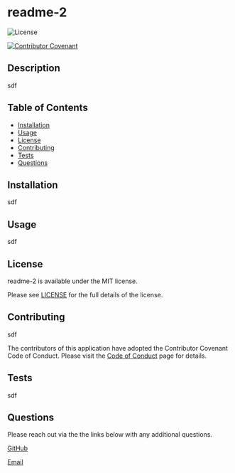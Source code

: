 
# readme-2

![License](https://img.shields.io/badge/license-MIT-blue.svg)

[![Contributor Covenant](https://img.shields.io/badge/Contributor%20Covenant-2.1-4baaaa.svg)](code_of_conduct.md)

## Description

sdf

## Table of Contents

- [Installation](#installation)
- [Usage](#usage)
- [License](#license)
- [Contributing](#contributing)
- [Tests](#tests)
- [Questions](#questions)

## Installation 

sdf

## Usage 

sdf

## License 

readme-2 is available under the MIT license.

Please see [LICENSE](https://choosealicense.com/licenses/mit/) for the full details of the license.

## Contributing 

sdf

The contributors of this application have adopted the Contributor Covenant Code of Conduct. Please visit the [Code of Conduct](./CODE_OF_CONDUCT) page for details.

## Tests 

sdf

## Questions 

Please reach out via the the links below with any additional questions. 

[GitHub](https://github.com/asdf)

[Email](mailto:sdf)
